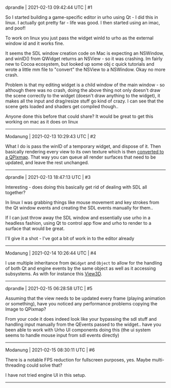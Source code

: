 dprandle | 2021-02-13 09:42:44 UTC | #1

So I started building a game-specific editor in urho using Qt - I did this in linux. I actually got pretty far - life was good. I then started using an imac, and poof!

To work on linux you just pass the widget winId to urho as the external window id and it works fine.

It seems the SDL window creation code on Mac is expecting an NSWindow, and winID() from QWidget returns an NSView - so it was crashing. Im fairly new to Cocoa ecosystem, but looked up some obj c quick tutorials and wrote a little mm file to "convert" the NSView to a NSWindow. Okay no more crash.

Problem is that my editing widget is a child window of the main window - so although there was no crash, doing the above thing not only doesn't draw the scene correctly to the widget (doesn't draw anything to the widget), it makes all the input and drag/resize stuff go kind of crazy. I can see that the scene gets loaded and shaders get compiled though..

Anyone done this before that could share? It would be great to get this working on mac as it does on linux

-------------------------

Modanung | 2021-02-13 10:29:43 UTC | #2

What I do is pass the winID of a temporary widget, and dispose of it. Then basically rendering every view to its own texture which is then [converted to a QPixmap](https://gitlab.com/luckeyproductions/tools/manawarg/-/blob/master/src/weaver.h#L114-121). That way you can queue all render surfaces that need to be updated, and leave the rest unchanged.

-------------------------

dprandle | 2021-02-13 18:47:13 UTC | #3

Interesting - does doing this basically get rid of dealing with SDL all together?

In linux I was grabbing things like mouse movement and key strokes from the Qt window events and creating the SDL events manually for them..

If I can just throw away the SDL window and essentially use urho in a headless fashion, using Qt to control app flow and urho to render to a surface that would be great.

I'll give it a shot - I've got a bit of work in to the editor already

-------------------------

Modanung | 2021-02-14 10:26:44 UTC | #4

I use multiple inheritance from `QWidget` and `Object` to allow for the handling of both Qt and engine events by the same object as well as it accessing subsystems. As with for instance this [View3D](https://gitlab.com/luckeyproductions/tools/dolly/-/blob/master/view3d.cpp).

-------------------------

dprandle | 2021-02-15 06:28:58 UTC | #5

Assuming that the view needs to be updated every frame (playing animation or something), have you noticed any performance problems copying the Image to QPixmap?

From your code it does indeed look like your bypassing the sdl stuff and handling input manually from the QEvents passed to the widget.. have you been able to work with Urho UI components doing this (the ui system seems to handle mouse input from sdl events directly)

-------------------------

Modanung | 2021-02-15 08:30:11 UTC | #6

There is a notable FPS reduction for fullscreen purposes, yes. Maybe multi-threading could solve that?

I have not tried engine UI in this setup.

-------------------------

